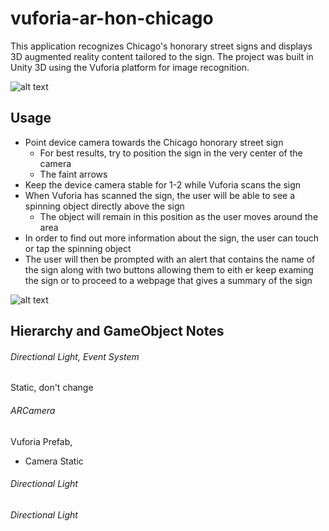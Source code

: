 # vuforia-ar-hon-chicago
This application recognizes Chicago's honorary street signs and displays 3D augmented reality content tailored to the sign. The project was built in Unity 3D using the Vuforia platform for image recognition.

![alt text](https://ibb.co/eK1Qra "Object above sign")

## Usage
* Point device camera towards the Chicago honorary street sign
  * For best results, try to position the sign in the very center of the camera
  * The faint arrows
* Keep the device camera stable for 1-2 while Vuforia scans the sign
* When Vuforia has scanned the sign, the user will be able to see a spinning object directly above the sign
  * The object will remain in this position as the user moves around the area
* In order to find out more information about the sign, the user can touch or tap the spinning object
* The user will then be prompted with an alert that contains the name of the sign along with two buttons allowing them to eith er keep examing the sign or to proceed to a webpage that gives a summary of the sign

![alt text](https://ibb.co/fBUZjv "Alert message")

## Hierarchy and GameObject Notes
###### Directional Light, Event System
Static, don't change
###### ARCamera
Vuforia Prefab, 
* Camera
Static
###### Directional Light 
###### Directional Light 
